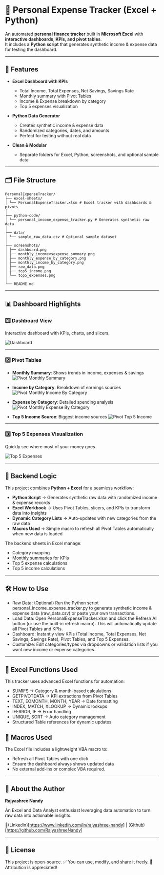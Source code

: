 # 🏦 Personal Expense Tracker (Excel + Python)

An automated **personal finance tracker** built in **Microsoft Excel** with **interactive dashboards, KPIs, and pivot tables**.  
It includes a **Python script** that generates synthetic income & expense data for testing the dashboard.  

---

## 🚀 Features

- **Excel Dashboard with KPIs**
  - Total Income, Total Expenses, Net Savings, Savings Rate  
  - Monthly summary with Pivot Tables  
  - Income & Expense breakdown by category  
  - Top 5 expenses visualization  

- **Python Data Generator**
  - Creates synthetic income & expense data  
  - Randomized categories, dates, and amounts  
  - Perfect for testing without real data  

- **Clean & Modular**
  - Separate folders for Excel, Python, screenshots, and optional sample data  

---

## 🗂️ File Structure
```
PersonalExpenseTracker/
├── excel-sheets/
│ └── PersonalExpenseTracker.xlsm # Excel tracker with dashboards & pivots
│
├── python-code/
│ └── personal_income_expense_tracker.py # Generates synthetic raw data
│
├── data/
│ └── sample_raw_data.csv # Optional sample dataset
│
├── screenshots/
│ ├── dashboard.png
│ ├── monthly_incomevsexpense_summary.png
│ ├── monthly_expense_by_category.png
│ ├── monthly_income_by_category.png
│ ├── raw_data.png
│ ├── top5_income.png
│ └── top5_expenses.png
│
└── README.md
```

---

## 📊 Dashboard Highlights

### 1️⃣ Dashboard View  
Interactive dashboard with KPIs, charts, and slicers.  

![Dashboard](screenshots/dashboard.png)

---

### 2️⃣ Pivot Tables  
- **Monthly Summary**: Shows trends in income, expenses & savings  
![Pivot Monthly Summary](screenshots/monthly_incomevsexpense_summary.png)

- **Income by Category**: Breakdown of earnings sources  
![Pivot Monthly Income By Category](screenshots/monthly_income_by_category.png)

- **Expense by Category**: Detailed spending analysis  
![Pivot Monthly Expense By Category](screenshots/monthly_expense_by_category.png)

-  **Top 5 Income Source**: Biggest income sources 
![Pivot Top 5 Income](screenshots/top5_income.png)


---

### 3️⃣ Top 5 Expenses Visualization  
Quickly see where most of your money goes.  

![Top 5 Expenses](screenshots/top5_expenses.png)

---

## 🧠 Backend Logic
This project combines **Python + Excel** for a seamless workflow:  

- **Python Script** → Generates synthetic raw data with randomized income & expense records  
- **Excel Workbook** → Uses Pivot Tables, slicers, and KPIs to transform data into insights  
- **Dynamic Category Lists** → Auto-updates with new categories from the raw data  
- **Macros Used** → Simple macro to refresh all Pivot Tables automatically when new data is loaded  

The backend sheets in Excel manage:  
- Category mapping  
- Monthly summaries for KPIs  
- Top 5 expense calculations
- Top 5 income calculations 

---

## 🛠️ How to Use
- Raw Data: (Optional) Run the Python script personal_income_expense_tracker.py to generate synthetic income & expense data (raw_data.csv) or paste your own transactions.
- Load Data: Open PersonalExpenseTracker.xlsm and click the Refresh All button (or use the built-in refresh macro). This will automatically update all Pivot Tables and KPIs.
- Dashboard: Instantly view KPIs (Total Income, Total Expenses, Net Savings, Savings Rate), Pivot Tables, and Top 5 Expenses.
- Customize: Edit categories/types via dropdowns or validation lists if you want new income or expense categories.

---

## 🧩 Excel Functions Used
This tracker uses advanced Excel functions for automation:
- SUMIFS → Category & month-based calculations
- GETPIVOTDATA → KPI extractions from Pivot Tables
- TEXT, EOMONTH, MONTH, YEAR → Date formatting
- INDEX, MATCH, XLOOKUP → Dynamic lookups
- IFERROR, IF → Error handling
- UNIQUE, SORT → Auto category management
- Structured Table references for dynamic updates

## 🔄 Macros Used
The Excel file includes a lightweight VBA macro to:
- Refresh all Pivot Tables with one click
- Ensure the dashboard always shows updated data
- No external add-ins or complex VBA required.

---

## 👤 About the Author
**Rajyashree Nandy**


An Excel and Data Analyst enthusiast leveraging data automation to turn raw data into actionable insights.


🔗(Linkedin)[https://www.linkedin.com/in/rajyashree-nandy] | (Github)[https://github.com/RajyashreeNandy]
    
---

## 📜 License
This project is open-source.
✅ You can use, modify, and share it freely.
🙌 Attribution is appreciated!




